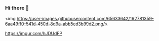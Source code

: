 ### Hi there 👋
<img https://user-images.githubusercontent.com/65633642/162781359-6aa49ff0-541d-450d-8d9a-abb5ed3b99d2.png/>

<!--
**Caliman1111/Caliman1111** is a ✨ _special_ ✨ repository because its `README.md` (this file) appears on your GitHub profile.

Here are some ideas to get you started:

- 🔭 I’m currently working on ...
- 🌱 I’m currently learning ...
- 👯 I’m looking to collaborate on ...
- 🤔 I’m looking for help with ...
- 💬 Ask me about ...
- 📫 How to reach me: ...
- 😄 Pronouns: ...
- ⚡ Fun fact: ...
-->
https://imgur.com/hJDUdFP

